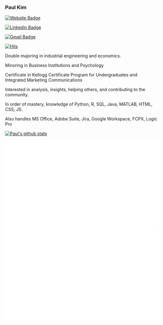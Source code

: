 ### Paul Kim

  [![Website Badge](http://img.shields.io/badge/-Website-black?style=flat-square&logo=github&link=https://paul821.github.io/)](https://paul821.github.io/)
	
  [![Linkedin Badge](https://img.shields.io/badge/-LinkedIn-blue?style=flat-square&logo=Linkedin&logoColor=white&link=https://www.linkedin.com/in/paul821/)](https://www.linkedin.com/in/paul821/)
	
  [![Gmail Badge](https://img.shields.io/badge/Gmail-d14836?style=flat-square&logo=Gmail&logoColor=white&link=mailto:paulkim2024@u.northwestern.edu)](paulkim2024@u.northwestern.edu)
  
  
  [![Hits](https://hits.seeyoufarm.com/api/count/incr/badge.svg?url=https%3A%2F%2Fgithub.com%2Fpaul821&count_bg=%23683DC8&title_bg=%2389E5E7&icon=&icon_color=%23E9EE89&title=views&edge_flat=false)](https://hits.seeyoufarm.com)
  
  Double majoring in industrial engineering and economics.
  
  Minoring in Business Institutions and Psychology
  
  Certificate in Kellogg Certificate Program for Undergraduates and Integrated Marketing Communications

  Interested in analysis, insights, helping others, and contributing to the community.
  
  In order of mastery, knowledge of Python, R, SQL, Java, MATLAB, HTML, CSS, JS.
  
  Also handles MS Office, Adobe Suite, Jira, Google Workspace, FCPX, Logic Pro
  
  
  
	
[![Paul's github stats](https://github-readme-stats.vercel.app/api?username=paul821)](https://github.com/paul821/github-readme-stats)

![](https://github.com/paul821/github-stats/blob/master/generated/overview.svg)
![](https://github.com/paul821/github-stats/blob/master/generated/languages.svg)
<!--
**paul821/paul821** is a ✨ _special_ ✨ repository because its `README.md` (this file) appears on your GitHub profile.

Here are some ideas to get you started:

- 🔭 I’m currently working on ...
- 🌱 I’m currently learning ...
- 👯 I’m looking to collaborate on ...
- 🤔 I’m looking for help with ...
- 💬 Ask me about ...
- 📫 How to reach me: ...
- 😄 Pronouns: ...
- ⚡ Fun fact: ...
-->
